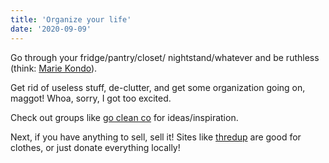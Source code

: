 ```yaml
---
title: 'Organize your life'
date: '2020-09-09'
---
```


Go through your fridge/pantry/closet/ nightstand/whatever and be ruthless (think: [Marie Kondo](https://amzn.to/3iad7LU)).

Get rid of useless stuff, de-clutter, and get some organization going on, maggot! Whoa, sorry, I got too excited.

Check out groups like [go clean co](https://www.instagram.com/gocleanco/) for ideas/inspiration.

Next, if you have anything to sell, sell it! Sites like [thredup](https://thredup.com) are good for clothes, or just donate everything locally!